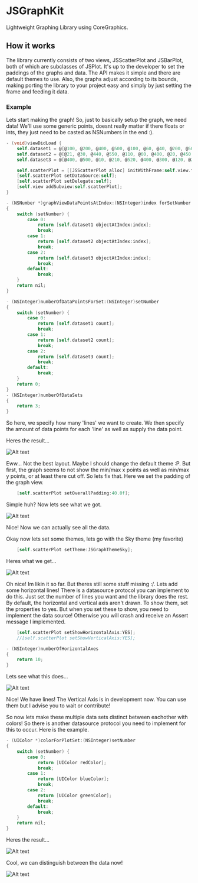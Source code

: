 # JSGraphKit
Lightweight Graphing Library using CoreGraphics.

<h2>How it works</h2>
The library currently consists of two views, JSScatterPlot and JSBarPlot, both of which are subclasses of JSPlot. It's up to the developer to set the paddings of the graphs and data. The API makes it simple and there are default themes to use. Also, the graphs adjust according to its bounds, making porting the library to your project easy and simply by just setting the frame and feeding it data.

<h3>Example</h3>

Lets start making the graph! So, just to basically setup the graph, we need data! We'll use some generic points, doesnt really matter if there floats or ints, they just need to be casted as NSNumbers in the end :).

```Objective-C
- (void)viewDidLoad {
    self.dataset1 = @[@100, @200, @400, @500, @100, @60, @40, @200, @50, @20, @60, @100, @200];
    self.dataset2 = @[@21, @30, @440, @550, @110, @60, @400, @20, @450, @120, @20, @120, @20];
    self.dataset3 = @[@400, @500, @10, @210, @520, @400, @300, @120, @230, @500, @210, @240, @50];

    self.scatterPlot = [[JSScatterPlot alloc] initWithFrame:self.view.frame];
    [self.scatterPlot setDataSource:self];
    [self.scatterPlot setDelegate:self];
    [self.view addSubview:self.scatterPlot];
}

- (NSNumber *)graphViewDataPointsAtIndex:(NSInteger)index forSetNumber:(NSInteger)setNumber
{
    switch (setNumber) {
        case 0:
            return [self.dataset1 objectAtIndex:index];
            break;
        case 1:
            return [self.dataset2 objectAtIndex:index];
            break;
        case 2:
            return [self.dataset3 objectAtIndex:index];
            break;
        default:
            break;
    }
    return nil;
}

- (NSInteger)numberOfDataPointsForSet:(NSInteger)setNumber
{
    switch (setNumber) {
        case 0:
            return [self.dataset1 count];
            break;
        case 1:
            return [self.dataset2 count];
            break;
        case 2:
            return [self.dataset3 count];
            break;
        default:
            break;
    }
    return 0;
}
- (NSInteger)numberOfDataSets
{
    return 3;
}
```
So here, we specify how many 'lines' we want to create. We then specify the amount of data points for each 'line' as well as supply the data point. 

Heres the result...

![Alt text](Example0.png "Optional Title")

Eww... Not the best layout. Maybe I should change the default theme :P. But first, the graph seems to not show the min/max x points as well as min/max y points, or at least there cut off. So lets fix that. Here we set the padding of the graph view.

```Objective-C
    [self.scatterPlot setOverallPadding:40.0f];
```
Simple huh? Now lets see what we got.

![Alt text](Example1.png "Optional Title")

Nice! Now we can actually see all the data.

Okay now lets set some themes, lets go with the Sky theme (my favorite)

```Objective-C
    [self.scatterPlot setTheme:JSGraphThemeSky];
```
Heres what we get...

![Alt text](Example2.png "Optional Title")

Oh nice! Im likin it so far. But theres still some stuff missing :/. Lets add some horizontal lines! There is a datasource protocol you can implement to do this. Just set the number of lines you want and the library does the rest. By default, the horizontal and vertical axis aren't drawn. To show them, set the properties to yes. But when you set these to show, you need to implement the data source! Otherwise you will crash and receive an Assert message I implemented.

```Objective-C
    [self.scatterPlot setShowHorizontalAxis:YES];
    //[self.scatterPlot setShowVerticalAxis:YES];

- (NSInteger)numberOfHorizontalAxes
{
    return 10;
}
```

Lets see what this does...

![Alt text](Example3.png "Optional Title")

Nice! We have lines! The Vertical Axis is in development now. You can use them but I advise you to wait or contribute! 

So now lets make these multiple data sets distinct between eachother with colors! So there is another datasource protocol you need to implement for this to occur. Here is the example.

```Objective-C
- (UIColor *)colorForPlotSet:(NSInteger)setNumber
{
    switch (setNumber) {
        case 0:
            return [UIColor redColor];
            break;
        case 1:
            return [UIColor blueColor];
            break;
        case 2:
            return [UIColor greenColor];
            break;
        default:
            break;
    }
    return nil;
}
```

Heres the result...

![Alt text](Example4.png "Optional Title")

Cool, we can distinguish between the data now!

![Alt text](Showcase.png "Optional Title")
